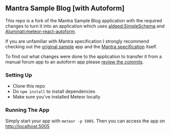 ## Mantra Sample Blog [with Autoform]
This repo is a fork of the Mantra Sample Blog application with the required changes to turn it into an application which uses [aldeed:SimpleSchema](https://github.com/aldeed/meteor-simple-schema) and [Aluminati:meteor-react-autoform](https://github.com/Aluminati/meteor-react-autoform).

If you are unfamiliar with Mantra specification I strongly recommend checking out the [original sample](https://github.com/mantrajs/mantra-sample-blog-app) app and the [Mantra specification](https://github.com/kadirahq/mantra) itself.

To find out what changes were done to the application to transfer it from a manual forum app to an autoform app please [review the commits](https://github.com/MechJosh0/mantra-sample-blog-app/commits/master).

### Setting Up

* Clone this repo
* Do `npm install` to install dependencies
* Make sure you've installed Meteor locally

### Running The App

Simply start your app with `meteor -p 5005`. 
Then you can access the app on <http://localhost:5005>
